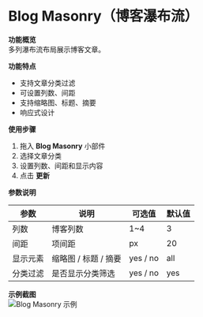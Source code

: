 # Blog Masonry（博客瀑布流）

**功能概览**  
多列瀑布流布局展示博客文章。

**功能特点**  
- 支持文章分类过滤  
- 可设置列数、间距  
- 支持缩略图、标题、摘要  
- 响应式设计  

**使用步骤**  
1. 拖入 **Blog Masonry** 小部件  
2. 选择文章分类  
3. 设置列数、间距和显示内容  
4. 点击 **更新**  

**参数说明**

| 参数 | 说明 | 可选值 | 默认值 |
|------|------|--------|--------|
| 列数 | 博客列数 | 1~4 | 3 |
| 间距 | 项间距 | px | 20 |
| 显示元素 | 缩略图 / 标题 / 摘要 | yes / no | all |
| 分类过滤 | 是否显示分类筛选 | yes / no | yes |

**示例截图**  
![Blog Masonry 示例](/screenshot.png)
